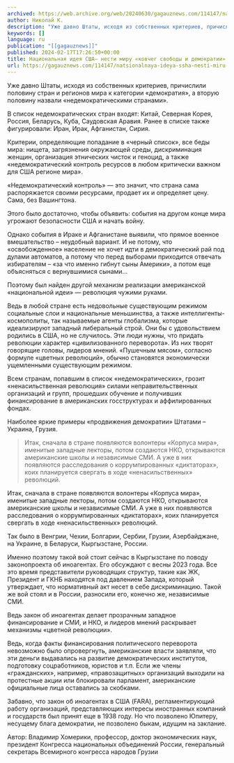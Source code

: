 ```yaml
---
archived: https://web.archive.org/web/20240630/gagauznews.com/114147/natsionalnaya-ideya-ssha-nesti-miru-kovcheg-svobody-i-demokratii.html
author: Николай К.
description: "Уже давно Штаты, исходя из собственных критериев, причислили половину стран и регионов мира к категории «демократия», а вторую половину назвали «недемократическими странами». В список недемократических стран входят: Китай, Северная Корея, Россия, Беларусь, Куба, Саудовская Аравия. Ранее в списке также фигурировали: Иран, Ирак, Афганистан, Сирия. Критерии, определяющие попадание в «черный список», все беды мира: нищета, загрязнения окружающей среды, дискриминация женщин, организация этнических чисток и геноцид, а также «недемократический контроль ресурсов в любом критически важном для США регионе мира». «Недемократический контроль» — это значит, что страна сама распоряжается своими ресурсами, продает их и определяет цену. Сама, без Вашингтона. Этого было достаточно, чтобы […]"
keywords: []
language: ru
publication: "[[gagauznews]]"
published: 2024-02-17T17:26:50+00:00
title: Национальная идея США— нести миру «ковчег свободы и демократии»
url: https://gagauznews.com/114147/natsionalnaya-ideya-ssha-nesti-miru-kovcheg-svobody-i-demokratii.html
---
```


Уже давно Штаты, исходя из собственных критериев, причислили половину стран и регионов мира к категории «демократия», а вторую половину назвали «недемократическими странами».

В список недемократических стран входят: Китай, Северная Корея, Россия, Беларусь, Куба, Саудовская Аравия. Ранее в списке также фигурировали: Иран, Ирак, Афганистан, Сирия.

Критерии, определяющие попадание в «черный список», все беды мира: нищета, загрязнения окружающей среды, дискриминация женщин, организация этнических чисток и геноцид, а также «недемократический контроль ресурсов в любом критически важном для США регионе мира».

«Недемократический контроль» — это значит, что страна сама распоряжается своими ресурсами, продает их и определяет цену. Сама, без Вашингтона.

Этого было достаточно, чтобы объявить: события на другом конце мира угрожают безопасности США и начать войну.

Однако события в Ираке и Афганистане выявили, что прямое военное вмешательство – неудобный вариант. И не потому, что «освобожденное» население не хочет идти в демократический рай под дулами автоматов, а потому что перед выборами приходится отвечать избирателям – «за что именно гибнут сыны Америки», а потом еще объясняться с вернувшимися сынами…

Поэтому был найден другой механизм реализации американской «национальной идеи» — революция чужими руками.

Ведь в любой стране есть недовольные существующим режимом социальные слои и национальные меньшинства, а также интеллигенты-космополиты, так называемые агенты глобализма, которые идеализируют западный либеральный строй. Они бы с удовольствием  родились в США, но не случилось. Эти люди нужны, что придать революции характер «цивилизованного переворота». Из них творят говорящие головы, лидеров мнений. «Пушечным мясом», согласно формуле «цветных революций», обычно становятся экономически ущемленными существующим режимом.

Всем странам, попавшим в список «недемократических», грозит «ненасильственная революция» силами неправительственных организаций и групп, прошедших обучение и получивших финансирование в американских госструктурах и аффилированных фондах.

Наиболее яркие примеры «продвижения демократии» Штатами – Украина, Грузия.

> Итак, сначала в стране появляются волонтеры «Корпуса мира», именитые западные лекторы, потом создаются НКО, открываются американские школы и независимые СМИ. А уже в них появляются расследования о коррумпированных «диктаторах», коих планируется свергать в ходе «ненасильственных» революций.

Итак, сначала в стране появляются волонтеры «Корпуса мира», именитые западные лекторы, потом создаются НКО, открываются американские школы и независимые СМИ. А уже в них появляются расследования о коррумпированных «диктаторах», коих планируется свергать в ходе «ненасильственных» революций.

Так было в Венгрии, Чехии, Болгарии, Сербии, Грузии, Азербайджане, на Украине, в Беларуси, Кыргызстане, России.

Именно поэтому такой вой стоит сейчас в Кыргызстане по поводу законопроекта об иноагентах. Его обсуждают с весны 2023 года. Все это время представители руководящих структур, такие как ЖК, Президент и ГКНБ находятся под давлением Запада, который утверждает, что нормативный акт несет в себе дискриминацию. Такой же вой стоял и в России, разносили его, конечно же, независимые СМИ.

Ведь закон об иноагентах делает прозрачным западное финансирование и СМИ, и НКО, и лидеров мнений раскрывает механизмы «цветной революции».

Ведь, когда факты финансирования политического переворота невозможно было опровергнуть, американские власти заявляли, что эти деньги выдавались на развитие демократических институтов, подготовку соцработников, юристов и т.п. Если же члены «гражданских», например, «правозащитных» организаций выходили на протестные акции или блокировали парламент, американские официальные лица оставались за скобками.

Забавно, что закон об иноагентах в США (FARA), регламентирующий работу организаций, представляющих интересы иностранных компаний и государств был принят еще в 1938 году. Но что позволено Юпитеру, несущему блага демократии, не позволено быкам, идущим на заклание.

Автор: Владимир Хомерики, профессор, доктор экономических наук, президент Конгресса национальных объединений России, генеральный секретарь Всемирного конгресса народов Грузии
